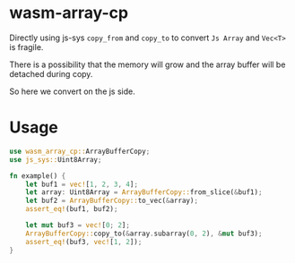# wasm-array-cp

Directly using js-sys `copy_from` and `copy_to` to convert `Js Array` and `Vec<T>` is fragile.

There is a possibility that the memory will grow and the array buffer will be detached during copy. 

So here we convert on the js side.

# Usage

```rust
use wasm_array_cp::ArrayBufferCopy;
use js_sys::Uint8Array;

fn example() {
    let buf1 = vec![1, 2, 3, 4];
    let array: Uint8Array = ArrayBufferCopy::from_slice(&buf1);
    let buf2 = ArrayBufferCopy::to_vec(&array);
    assert_eq!(buf1, buf2);

    let mut buf3 = vec![0; 2];
    ArrayBufferCopy::copy_to(&array.subarray(0, 2), &mut buf3);
    assert_eq!(buf3, vec![1, 2]);
}
```
